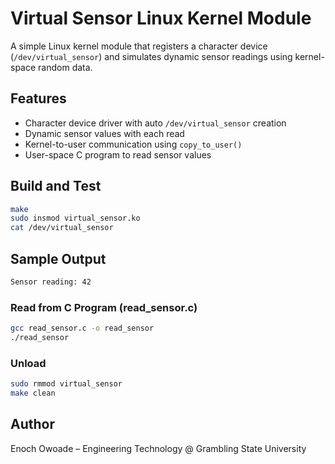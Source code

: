 # Virtual Sensor Linux Kernel Module

A simple Linux kernel module that registers a character device (`/dev/virtual_sensor`) and simulates dynamic sensor readings using kernel-space random data.

## Features
- Character device driver with auto `/dev/virtual_sensor` creation
- Dynamic sensor values with each read
- Kernel-to-user communication using `copy_to_user()`
- User-space C program to read sensor values

## Build and Test

```bash
make
sudo insmod virtual_sensor.ko
cat /dev/virtual_sensor
```
## Sample Output
```bash
Sensor reading: 42
```

### Read from C Program (read_sensor.c)
```bash
gcc read_sensor.c -o read_sensor
./read_sensor
```
### Unload
```bash
sudo rmmod virtual_sensor
make clean
```

## Author
Enoch Owoade – Engineering Technology @ Grambling State University


